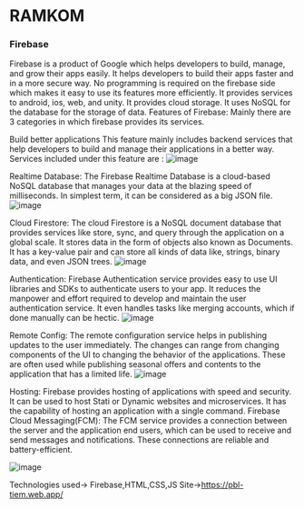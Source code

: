 # RAMKOM



<h3>Firebase</h3>
Firebase is a product of Google which helps developers to build, manage, and grow their apps easily. 
It helps developers to build their apps faster and in a more secure way. No programming is required 
on the firebase side which makes it easy to use its features more efficiently. It provides services 
to android, ios, web, and unity. It provides cloud storage. It uses NoSQL for the database for the 
storage of data.
Features of Firebase:
Mainly there are 3 categories in which firebase provides its services.



Build better applications
This feature mainly includes backend services that help developers to build and manage their applications in a better way. Services included under this feature are :
![image](https://user-images.githubusercontent.com/74250237/182012171-fb3bb671-7c1f-4212-9043-c1919542cf03.png)

Realtime Database: The Firebase Realtime Database is a cloud-based NoSQL database that manages your data at the blazing speed of milliseconds. In simplest term, it can be considered as a big JSON file.
![image](https://user-images.githubusercontent.com/74250237/182012181-f5c65b29-2483-40cb-a195-c40c72006b68.png)


Cloud Firestore: The cloud Firestore is a NoSQL document database that provides services like store, sync, and query through the application on a global scale. It stores data in the form of objects also known as Documents. It has a key-value pair and can store all kinds of data like, strings, binary data, and even JSON trees.
![image](https://user-images.githubusercontent.com/74250237/182012185-d2b1ded4-af92-43b4-be77-3aa1ead6078d.png)


Authentication: Firebase Authentication service provides easy to use UI libraries and SDKs to authenticate users to your app. It reduces the manpower and effort required to develop and maintain the user authentication service. It even handles tasks like merging accounts, which if done manually can be hectic.
![image](https://user-images.githubusercontent.com/74250237/182012189-d9827f8b-4306-468b-82d4-812bcc4efca0.png)


Remote Config: The remote configuration service helps in publishing updates to the user immediately. The changes can range from changing components of the UI to changing the behavior of the applications. These are often used while publishing seasonal offers and contents to the application that has a limited life.
![image](https://user-images.githubusercontent.com/74250237/182012193-2b0b2206-cab7-4f79-8c14-731cb98763f9.png)


Hosting: Firebase provides hosting of applications with speed and security. It can be used to host Stati or Dynamic websites and microservices. It has the capability of hosting an application with a single command.
Firebase Cloud Messaging(FCM): The FCM service provides a connection between the server and the application end users, which can be used to receive and send messages and notifications. These connections are reliable and battery-efficient.

![image](https://user-images.githubusercontent.com/74250237/182012198-2ce00fca-e726-4301-bc61-0a24291670a8.png)

Technologies used-> Firebase,HTML,CSS,JS
Site->https://pbl-tiem.web.app/
